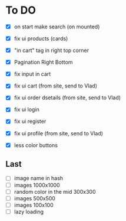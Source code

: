 # To DO

- [x] on start make search (on mounted)
- [x] fix ui products (cards)
- [x] "in cart" tag in right top corner
- [x] Pagination Right Bottom
- [x] fix input in cart

- [x] fix ui cart (from site, send to Vlad)
- [x] fix ui order dsetails (from site, send to Vlad)
- [x] fix ui login
- [x] fix ui register
- [x] fix ui profile (from site, send to Vlad)
- [x] less color buttons

## Last

- [ ] image name in hash
- [ ] images 1000x1000
- [ ] random color in the mid 300x300
- [ ] images 500x500
- [ ] images 100x100
- [ ] lazy loading
